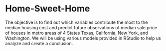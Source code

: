 # Home-Sweet-Home
The objective is to find out which variables contribute the most to the median housing cost and predict future observations of median sale price of houses in metro areas of 4 States Texas, California, New York, and Washington. We will be using various models provided in RStudio to help us analyze and create a conclusion. 
